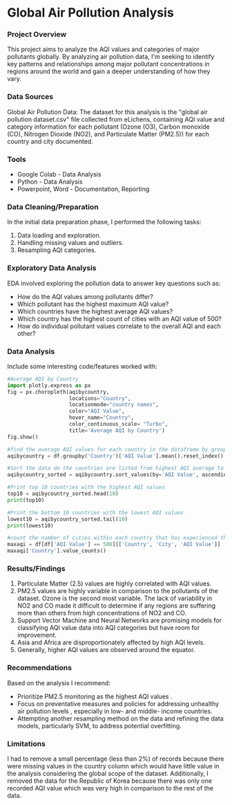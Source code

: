 # Global Air Pollution Analysis

### Project Overview

This project aims to analyze the AQI values and categories of major pollutants globally. By analyzing air pollution data, I'm seeking to identify key patterns and relationships among major pollutant concentrations in regions around the world and gain a deeper understanding of how they vary.

### Data Sources

Global Air Pollution Data: The dataset for this analysis is the "global air pollution dataset.csv" file collected from eLichens, containing AQI value and category information for each pollutant (Ozone (O3), Carbon monoxide (CO), Nitrogen Dioxide (NO2), and Particulate Matter (PM2.5)) for each country and city documented.

### Tools

- Google Colab - Data Analysis
- Python - Data Analysis
- Powerpoint, Word - Documentation, Reporting


### Data Cleaning/Preparation

In the initial data preparation phase, I performed the following tasks:
1. Data loading and exploration. 
2. Handling missing values and outliers.
3. Resampling AQI categories.


### Exploratory Data Analysis

EDA involved exploring the pollution data to answer key questions such as:

- How do the AQI values among pollutants differ?
- Which pollutant has the highest maximum AQI value?
- Which countries have the highest average AQI values?
- Which country has the highest count of cities with an AQI value of 500?
- How do individual pollutant values correlate to the overall AQI and each other?

### Data Analysis

Include some interesting code/features worked with:

```python
#Average AQI by Country
import plotly.express as px
fig = px.choropleth(aqibycountry,
                    locations="Country",
                    locationmode="country names",
                    color="AQI Value",
                    hover_name="Country",
                    color_continuous_scale= "Turbo",
                    title='Average AQI by Country')
fig.show()
```
```python
#find the average AQI values for each country in the dataframe by grouping countries then calculating the average
aqibycountry = df.groupby('Country')['AQI Value'].mean().reset_index()

#Sort the data do the countries are listed from highest AQI average to lowest AQI average
aqibycountry_sorted = aqibycountry.sort_values(by='AQI Value', ascending=False)

#Print top 10 countries with the highest AQI values
top10 = aqibycountry_sorted.head(10)
print(top10)

#Print the bottom 10 countries with the lowest AQI values
lowest10 = aqibycountry_sorted.tail(10)
print(lowest10)
```
```python
#count the number of cities within each country that has experienced the maximum AQI of 500
maxaqi = df[df['AQI Value'] == 500][['Country', 'City', 'AQI Value']]
maxaqi['Country'].value_counts()
```

### Results/Findings
1. Particulate Matter (2.5) values are highly correlated with AQI values.
2. PM2.5 values are highly variable in comparison to the pollutants of the dataset. Ozone is the second most variable. The lack of variability in NO2 and CO made it difficult to determine if any regions are suffering more than others from high concentrations of NO2 and CO.
3. Support Vector Machine and Neural Networks are promising models for classifying AQI value data into AQI categories but have room for improvement.
4. Asia and Africa are disproportionately affected by high AQI levels.
5. Generally, higher AQI values are observed around the equator.

### Recommendations

Based on the analysis I recommend:
- Prioritize PM2.5 monitoring as the highest AQI values .
- Focus on preventative measures and policies for addressing unhealthy air pollution levels , especially in low- and middle- income countries.
- Attempting another resampling method on the data and refining the data models, particularly SVM, to address potential overfitting.

### Limitations
I had to remove a small percentage (less than 2%) of records because there were missing values in the country column which would have little value in the analysis considering the global scope of the dataset. Additionally, I removed the data for the Republic of Korea because there was only one recorded AQI value which was very high in comparison to the rest of the data.

